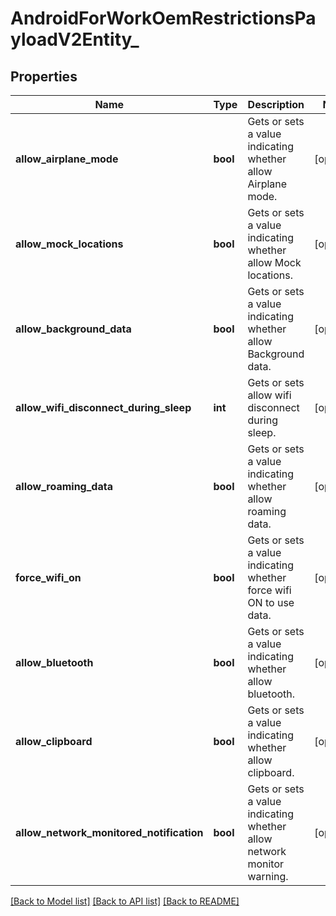# AndroidForWorkOemRestrictionsPayloadV2Entity_

## Properties
Name | Type | Description | Notes
------------ | ------------- | ------------- | -------------
**allow_airplane_mode** | **bool** | Gets or sets a value indicating whether allow Airplane mode. | [optional] 
**allow_mock_locations** | **bool** | Gets or sets a value indicating whether allow Mock locations. | [optional] 
**allow_background_data** | **bool** | Gets or sets a value indicating whether allow Background data. | [optional] 
**allow_wifi_disconnect_during_sleep** | **int** | Gets or sets allow wifi disconnect during sleep. | [optional] 
**allow_roaming_data** | **bool** | Gets or sets a value indicating whether allow roaming data. | [optional] 
**force_wifi_on** | **bool** | Gets or sets a value indicating whether force wifi ON to use data. | [optional] 
**allow_bluetooth** | **bool** | Gets or sets a value indicating whether allow bluetooth. | [optional] 
**allow_clipboard** | **bool** | Gets or sets a value indicating whether allow clipboard. | [optional] 
**allow_network_monitored_notification** | **bool** | Gets or sets a value indicating whether allow network monitor warning. | [optional] 

[[Back to Model list]](../README.md#documentation-for-models) [[Back to API list]](../README.md#documentation-for-api-endpoints) [[Back to README]](../README.md)


